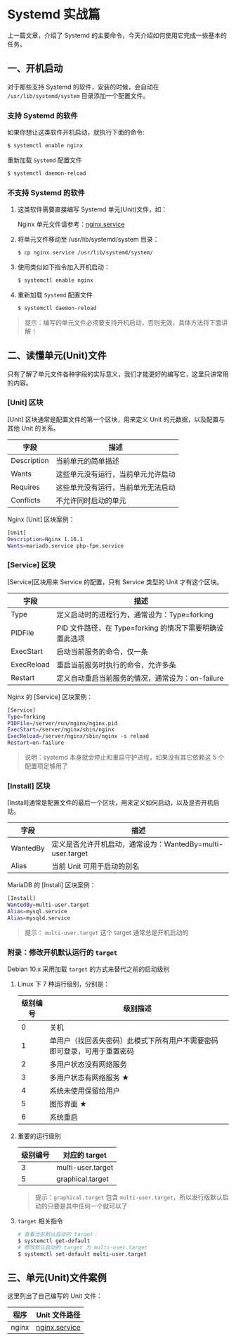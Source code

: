 # Systemd 实战篇

上一篇文章，介绍了 Systemd 的主要命令，今天介绍如何使用它完成一些基本的任务。

## 一、开机启动

对于那些支持 Systemd 的软件，安装的时候，会自动在 `/usr/lib/systemd/system` 目录添加一个配置文件。

### 支持 Systemd 的软件

如果你想让这类软件开机启动，就执行下面的命令:

```sh
$ systemctl enable nginx
```

重新加载 `Systemd` 配置文件

```sh
$ systemctl daemon-reload
```

### 不支持 Systemd 的软件

1. 这类软件需要直接编写 Systemd 单元(Unit)文件，如：

   Nginx 单元文件请参考：[nginx.service](./../lnmp/source/nginx/nginx.service)

2. 将单元文件移动至 /usr/lib/systemd/system 目录：

   ```sh
   $ cp nginx.service /usr/lib/systemd/system/
   ```

3. 使用类似如下指令加入开机启动：

   ```sh
   $ systemctl enable nginx
   ```

4. 重新加载 `Systemd` 配置文件

   ```sh
   $ systemctl daemon-reload
   ```

> 提示：编写的单元文件必须要支持开机启动，否则无效，具体方法将下面讲解！

## 二、读懂单元(Unit)文件

只有了解了单元文件各种字段的实际意义，我们才能更好的编写它，这里只讲常用的内容。

### [Unit] 区块

[Unit] 区块通常是配置文件的第一个区块，用来定义 Unit 的元数据，以及配置与其他 Unit 的关系。

| 字段        | 描述                               |
| ----------- | ---------------------------------- |
| Description | 当前单元的简单描述                 |
| Wants       | 这些单元没有运行，当前单元允许启动 |
| Requires    | 这些单元没有运行，当前单元无法启动 |
| Conflicts   | 不允许同时启动的单元               |

Nginx [Unit] 区块案例：

```sh
[Unit]
Description=Nginx 1.16.1
Wants=mariadb.service php-fpm.service
```

### [Service] 区块

[Service]区块用来 Service 的配置，只有 Service 类型的 Unit 才有这个区块。

| 字段       | 描述                                                     |
| ---------- | -------------------------------------------------------- |
| Type       | 定义启动时的进程行为，通常设为：Type=forking             |
| PIDFile    | PID 文件路径，在 Type=forking 的情况下需要明确设置此选项 |
| ExecStart  | 启动当前服务的命令，仅一条                               |
| ExecReload | 重启当前服务时执行的命令，允许多条                       |
| Restart    | 定义自动重启当前服务的情况，通常设为：on-failure         |

Nginx 的 [Service] 区块案例：

```sh
[Service]
Type=forking
PIDFile=/server/run/nginx/nginx.pid
ExecStart=/server/nginx/sbin/nginx
ExecReload=/server/nginx/sbin/nginx -s reload
Restart=on-failure
```

> 说明：systemd 本身就会停止和重启守护进程，如果没有其它依赖这 5 个配置项足够用了

### [Install] 区块

[Install]通常是配置文件的最后一个区块，用来定义如何启动，以及是否开机启动。

| 字段     | 描述                                                       |
| -------- | ---------------------------------------------------------- |
| WantedBy | 定义是否允许开机启动，通常设为：WantedBy=multi-user.target |
| Alias    | 当前 Unit 可用于启动的别名                                 |

MariaDB 的 [Install] 区块案例：

```sh
[Install]
WantedBy=multi-user.target
Alias=mysql.service
Alias=mysqld.service
```

> 提示： `multi-user.target` 这个 target 通常总是开机启动的

### 附录：修改开机默认运行的 `target`

Debian 10.x 采用加载 `target` 的方式来替代之前的启动级别

1. Linux 下 7 种运行级别，分别是：

   | 级别编号 | 级别描述                                                                 |
   | -------- | ------------------------------------------------------------------------ |
   | 0        | 关机                                                                     |
   | 1        | 单用户（找回丢失密码）此模式下所有用户不需要密码即可登录，可用于重置密码 |
   | 2        | 多用户状态没有网络服务                                                   |
   | 3        | 多用户状态有网络服务 ★                                                   |
   | 4        | 系统未使用保留给用户                                                     |
   | 5        | 图形界面 ★                                                               |
   | 6        | 系统重启                                                                 |

2. 重要的运行级别

   | 级别编号 | 对应的 target     |
   | -------- | ----------------- |
   | 3        | multi-user.target |
   | 5        | graphical.target  |

   > 提示：`graphical.target` 包含 `multi-user.target`，所以发行版默认启动的只要是其中任何一个就可以了

3. `target` 相关指令

   ```sh
   # 查看当前默认启动的 target：
   $ systemctl get-default
   # 修改默认启动的 target 为 multi-user.target
   $ systemctl set-default multi-user.target
   ```

## 三、单元(Unit)文件案例

这里列出了自己编写的 Unit 文件：

| 程序  | Unit 文件路径                                         |
| ----- | ----------------------------------------------------- |
| nginx | [nginx.service](./../lnmp/source/nginx/nginx.service) |
